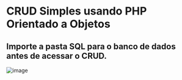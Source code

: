 # CRUD Simples usando PHP Orientado a Objetos
Importe a pasta SQL para o banco de dados antes de acessar o CRUD.
------------

![image](https://github.com/carlosmirandd/crudCampeonato/assets/158211349/6d22e246-c5dd-4301-b40c-47c546b75f7b)
